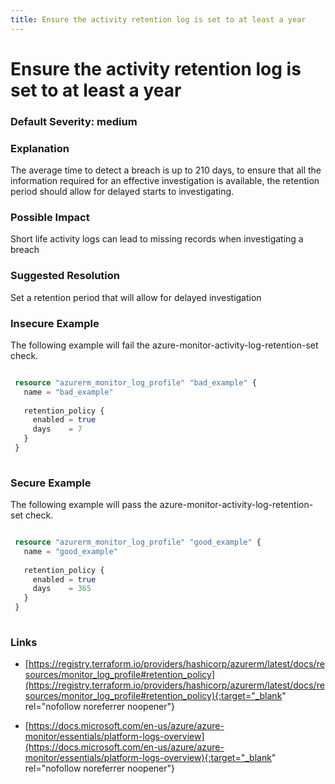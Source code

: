 ```yaml
---
title: Ensure the activity retention log is set to at least a year
---
```


# Ensure the activity retention log is set to at least a year

### Default Severity: <span class="severity medium">medium</span>

### Explanation

The average time to detect a breach is up to 210 days, to ensure that all the information required for an effective investigation is available, the retention period should allow for delayed starts to investigating.

### Possible Impact
Short life activity logs can lead to missing records when investigating a breach

### Suggested Resolution
Set a retention period that will allow for delayed investigation


### Insecure Example

The following example will fail the azure-monitor-activity-log-retention-set check.
```terraform

 resource "azurerm_monitor_log_profile" "bad_example" {
   name = "bad_example"
 
   retention_policy {
     enabled = true
     days    = 7
   }
 }
 
```



### Secure Example

The following example will pass the azure-monitor-activity-log-retention-set check.
```terraform

 resource "azurerm_monitor_log_profile" "good_example" {
   name = "good_example"
 
   retention_policy {
     enabled = true
     days    = 365
   }
 }
 
```



### Links


- [https://registry.terraform.io/providers/hashicorp/azurerm/latest/docs/resources/monitor_log_profile#retention_policy](https://registry.terraform.io/providers/hashicorp/azurerm/latest/docs/resources/monitor_log_profile#retention_policy){:target="_blank" rel="nofollow noreferrer noopener"}

- [https://docs.microsoft.com/en-us/azure/azure-monitor/essentials/platform-logs-overview](https://docs.microsoft.com/en-us/azure/azure-monitor/essentials/platform-logs-overview){:target="_blank" rel="nofollow noreferrer noopener"}



